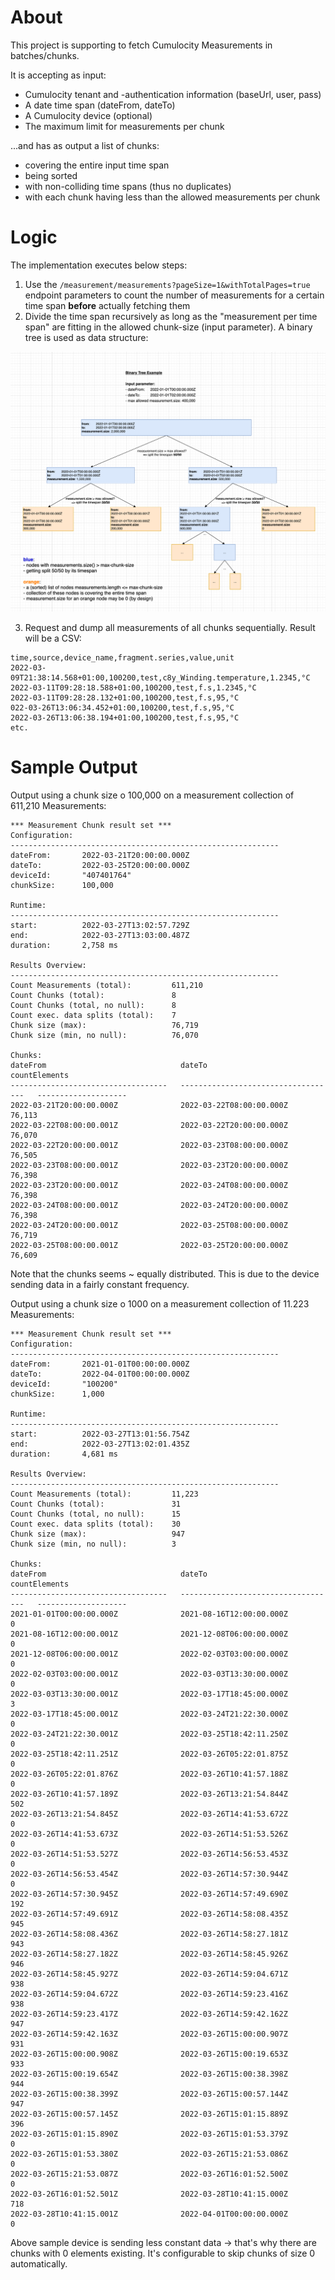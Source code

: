 
# About

This project is supporting to fetch Cumulocity Measurements in batches/chunks. 

It is accepting as input:
* Cumulocity tenant and -authentication information (baseUrl, user, pass)
* A date time span (dateFrom, dateTo)
* A Cumulocity device (optional)
* The maximum limit for measurements per chunk 

...and has as output a list of chunks:
* covering the entire input time span
* being sorted
* with non-colliding time spans (thus no duplicates)
* with each chunk having less than the allowed measurements per chunk

# Logic

The implementation executes below steps:

1) Use the `/measurement/measurements?pageSize=1&withTotalPages=true` endpoint parameters to count the number of measurements for a certain time span **before** actually fetching them
2) Divide the time span recursively as long as the "measurement per time span" are fitting in the allowed chunk-size (input parameter). A binary tree is used as data structure:

![Binary Tree Sample](/resources/imgs/binaryTreeReadme.png)

3) Request and dump all measurements of all chunks sequentially. Result will be a CSV:

```csv
time,source,device_name,fragment.series,value,unit
2022-03-09T21:38:14.568+01:00,100200,test,c8y_Winding.temperature,1.2345,°C
2022-03-11T09:28:18.588+01:00,100200,test,f.s,1.2345,°C
2022-03-11T09:28:28.132+01:00,100200,test,f.s,95,°C
022-03-26T13:06:34.452+01:00,100200,test,f.s,95,°C
2022-03-26T13:06:38.194+01:00,100200,test,f.s,95,°C
etc.
```

# Sample Output

Output using a chunk size o 100,000 on a measurement collection of 611,210 Measurements:
```
*** Measurement Chunk result set ***
Configuration:
------------------------------------------------------------
dateFrom:       2022-03-21T20:00:00.000Z
dateTo:         2022-03-25T20:00:00.000Z
deviceId:       "407401764"
chunkSize:      100,000

Runtime:
------------------------------------------------------------
start:          2022-03-27T13:02:57.729Z
end:            2022-03-27T13:03:00.487Z
duration:       2,758 ms

Results Overview:
------------------------------------------------------------
Count Measurements (total):         611,210
Count Chunks (total):               8
Count Chunks (total, no null):      8
Count exec. data splits (total):    7
Chunk size (max):                   76,719
Chunk size (min, no null):          76,070

Chunks:
dateFrom                              dateTo                                countElements       
-----------------------------------   -----------------------------------   --------------------
2022-03-21T20:00:00.000Z              2022-03-22T08:00:00.000Z                            76,113
2022-03-22T08:00:00.001Z              2022-03-22T20:00:00.000Z                            76,070
2022-03-22T20:00:00.001Z              2022-03-23T08:00:00.000Z                            76,505
2022-03-23T08:00:00.001Z              2022-03-23T20:00:00.000Z                            76,398
2022-03-23T20:00:00.001Z              2022-03-24T08:00:00.000Z                            76,398
2022-03-24T08:00:00.001Z              2022-03-24T20:00:00.000Z                            76,398
2022-03-24T20:00:00.001Z              2022-03-25T08:00:00.000Z                            76,719
2022-03-25T08:00:00.001Z              2022-03-25T20:00:00.000Z                            76,609
```
Note that the chunks seems ~ equally distributed. This is due to the device sending data in a fairly constant frequency.


Output using a chunk size o 1000 on a measurement collection of 11.223 Measurements:

```
*** Measurement Chunk result set ***
Configuration:
------------------------------------------------------------
dateFrom:       2021-01-01T00:00:00.000Z
dateTo:         2022-04-01T00:00:00.000Z
deviceId:       "100200"
chunkSize:      1,000

Runtime:
------------------------------------------------------------
start:          2022-03-27T13:01:56.754Z
end:            2022-03-27T13:02:01.435Z
duration:       4,681 ms

Results Overview:
------------------------------------------------------------
Count Measurements (total):         11,223
Count Chunks (total):               31
Count Chunks (total, no null):      15
Count exec. data splits (total):    30
Chunk size (max):                   947
Chunk size (min, no null):          3

Chunks:
dateFrom                              dateTo                                countElements       
-----------------------------------   -----------------------------------   --------------------
2021-01-01T00:00:00.000Z              2021-08-16T12:00:00.000Z                                 0
2021-08-16T12:00:00.001Z              2021-12-08T06:00:00.000Z                                 0
2021-12-08T06:00:00.001Z              2022-02-03T03:00:00.000Z                                 0
2022-02-03T03:00:00.001Z              2022-03-03T13:30:00.000Z                                 0
2022-03-03T13:30:00.001Z              2022-03-17T18:45:00.000Z                                 3
2022-03-17T18:45:00.001Z              2022-03-24T21:22:30.000Z                                 0
2022-03-24T21:22:30.001Z              2022-03-25T18:42:11.250Z                                 0
2022-03-25T18:42:11.251Z              2022-03-26T05:22:01.875Z                                 0
2022-03-26T05:22:01.876Z              2022-03-26T10:41:57.188Z                                 0
2022-03-26T10:41:57.189Z              2022-03-26T13:21:54.844Z                               502
2022-03-26T13:21:54.845Z              2022-03-26T14:41:53.672Z                                 0
2022-03-26T14:41:53.673Z              2022-03-26T14:51:53.526Z                                 0
2022-03-26T14:51:53.527Z              2022-03-26T14:56:53.453Z                                 0
2022-03-26T14:56:53.454Z              2022-03-26T14:57:30.944Z                                 0
2022-03-26T14:57:30.945Z              2022-03-26T14:57:49.690Z                               192
2022-03-26T14:57:49.691Z              2022-03-26T14:58:08.435Z                               945
2022-03-26T14:58:08.436Z              2022-03-26T14:58:27.181Z                               943
2022-03-26T14:58:27.182Z              2022-03-26T14:58:45.926Z                               946
2022-03-26T14:58:45.927Z              2022-03-26T14:59:04.671Z                               938
2022-03-26T14:59:04.672Z              2022-03-26T14:59:23.416Z                               938
2022-03-26T14:59:23.417Z              2022-03-26T14:59:42.162Z                               947
2022-03-26T14:59:42.163Z              2022-03-26T15:00:00.907Z                               931
2022-03-26T15:00:00.908Z              2022-03-26T15:00:19.653Z                               933
2022-03-26T15:00:19.654Z              2022-03-26T15:00:38.398Z                               944
2022-03-26T15:00:38.399Z              2022-03-26T15:00:57.144Z                               947
2022-03-26T15:00:57.145Z              2022-03-26T15:01:15.889Z                               396
2022-03-26T15:01:15.890Z              2022-03-26T15:01:53.379Z                                 0
2022-03-26T15:01:53.380Z              2022-03-26T15:21:53.086Z                                 0
2022-03-26T15:21:53.087Z              2022-03-26T16:01:52.500Z                                 0
2022-03-26T16:01:52.501Z              2022-03-28T10:41:15.000Z                               718
2022-03-28T10:41:15.001Z              2022-04-01T00:00:00.000Z                                 0
```
Above sample device is sending less constant data -> that's why there are chunks with 0 elements existing. It's configurable to skip chunks of size 0 automatically.